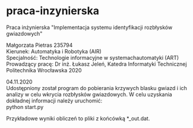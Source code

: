 # praca-inzynierska
Praca inżynierska "Implementacja systemu identyfikacji rozbłysków  gwiazdowych"

Małgorzata Pietras 235794\
Kierunek: Automatyka i Robotyka (AIR)\
Specjalność: Technologie informacyjne w systemachautomatyki (ART)\
Prowadzący pracę: Dr inż. Łukasz Jeleń, Katedra Informatyki Technicznej\
Politechnika Wrocławska 2020

04.11.2020\
Udostępniony został program do pobierania krzywych blasku gwiazd i ich analizy w celu wkrycia rozbłysków gwiazdowych.
W celu uzyskania dokładnej informacji należy uruchomić:\
python start.py

Przykładowe wyniki obliczeń to pliki z końcówką *_out.dat.
